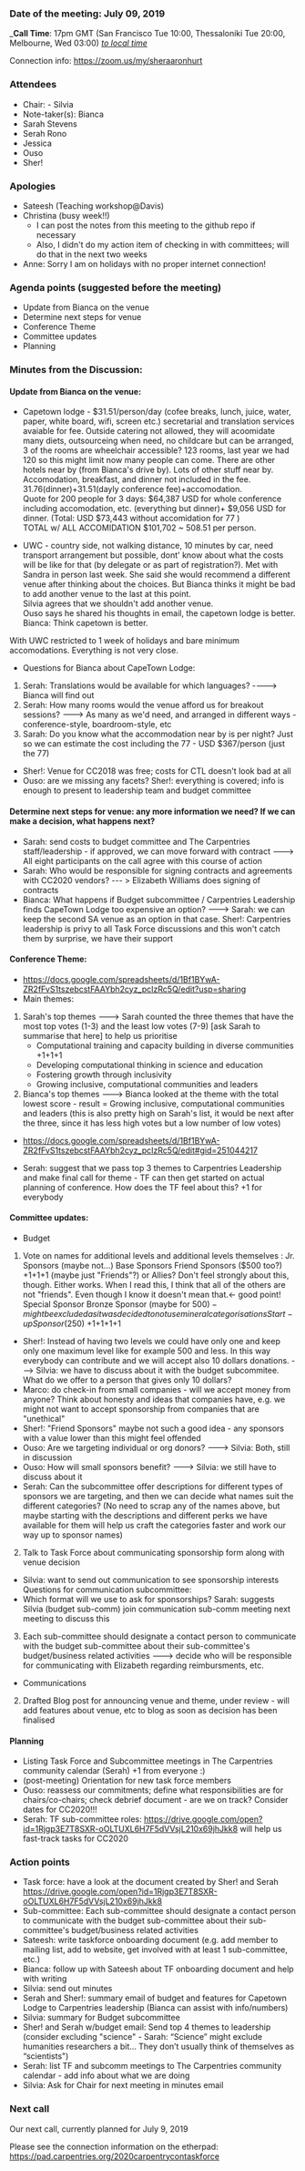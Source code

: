 
### Date of the meeting: July 09, 2019

_**Call Time**: 17pm GMT (San Francisco Tue 10:00, Thessaloniki Tue 20:00, Melbourne, Wed 03:00)
_[to local time](https://www.timeanddate.com/worldclock/fixedtime.html?msg=CarpentryCon&iso=20181218T19&p1=1428&ah=1)_

Connection info: https://zoom.us/my/sheraaronhurt

### Attendees
- Chair: - Silvia
- Note-taker(s): Bianca
- Sarah Stevens
- Serah Rono
- Jessica
- Ouso
- Sher!

### Apologies
- Sateesh (Teaching workshop@Davis)
- Christina (busy week!!)
  - I can post the notes from this meeting to the github repo if necessary
  - Also, I didn't do my action item of checking in with committees; will do that in the next two weeks
- Anne: Sorry I am on holidays with no proper internet connection!

### Agenda points (suggested before the meeting)
  
  - Update from Bianca on the venue
  - Determine next steps for venue
  - Conference Theme
  - Committee updates
  - Planning
  
### Minutes from the Discussion:

#### Update from Bianca on the venue: 

- Capetown lodge - $31.51/person/day (cofee breaks, lunch, juice, water, paper, white board, wifi, screen etc.) 
secretarial and translation services avaiable for fee. Outside catering not allowed, they will acoomidate many diets, 
outsourceing when need, no childcare but can be arranged, 3 of the rooms are wheelchair accessible?
123 rooms, last year we had 120 so this might limit now many people can come. 
There are other hotels near by (from Bianca's drive by). Lots of other stuff near by.  Accomodation, 
breakfast, and dinner not included in the fee. 31.76(dinner)+31.51(dayly conference fee)+accomodation.  
Quote for 200 people for 3 days: $64,387 USD for whole conference including accomodation, 
etc. (everything but dinner)+ $9,056 USD for dinner. (Total: USD $73,443 without accomidation for 77 )  
TOTAL w/ ALL ACCOMIDATION $101,702  ~ 508.51 per person.

- UWC - country side, not walking distance, 10 minutes by car, 
need transport arrangement but possible, dont' know about what the costs will be like for 
that (by delegate or as part of registration?).  Met with Sandra in person last week. 
She said she would recommend a different venue after thinking about the choices.
But Bianca thinks it might be bad to add another venue to the last at this point.  
Silvia agrees that we shouldn't add another venue.  
Ouso says he shared his thoughts in email, the capetown lodge is better.  Bianca: Think capetown is better. 

With UWC restricted to 1 week of holidays and bare minimum accomodations.  Everything is not very close.
- Questions for Bianca about CapeTown Lodge:
1) Serah: Translations would be available for which languages? ----> Bianca will find out
2) Serah: How many rooms would the venue afford us for breakout sessions? ---> As many as we'd need, and arranged 
in different ways - conference-style, boardroom-style, etc
3) Sarah: Do you know what the accommodation near by is per night? Just so we can estimate the cost including the 77 - USD $367/person (just the 77)

- Sher!: Venue for CC2018 was free; costs for CTL doesn't look bad at all
- Ouso: are we missing any facets? Sher!: everything is covered; info is enough to present to leadership team and budget committee
    
#### Determine next steps for venue: any more information we need? If we can make a decision, what happens next? 

- Sarah: send costs to budget committee and The Carpentries staff/leadership - if approved, 
we can move forward with contract ---> All eight participants on the call agree with this course of action
- Sarah: Who would be responsible for signing contracts and agreements with CC2020 vendors? --- > Elizabeth Williams 
does signing of contracts
- Bianca: What happens if Budget subcommittee / Carpentries Leadership finds CapeTown 
Lodge too expensive an option? ---> Sarah: we can keep the second SA venue as an option in that case. 
Sher!: Carpentries leadership is privy to all Task Force discussions and this won't catch them by surprise, 
we have their support


#### Conference Theme:

- https://docs.google.com/spreadsheets/d/1Bf1BYwA-ZR2fFvS1tszebcstFAAYbh2cyz_pcIzRc5Q/edit?usp=sharing
- Main themes:
1) Sarah's top themes ---> Sarah counted the three themes that have the most top votes (1-3) and the least low votes (7-9) [ask Sarah to summarise that here] to help us prioritise   
    - Computational training and capacity building in diverse communities +1+1+1
    - Developing computational thinking in science and education
    - Fostering growth through inclusivity
    - Growing inclusive, computational communities and leaders
2) Bianca's top themes ---> Bianca looked at the theme with the total lowest score - result = Growing inclusive, computational communities and leaders (this is also pretty high on Sarah's list, 
it would be next after the three, since it has less high votes but a low number of low votes)
- https://docs.google.com/spreadsheets/d/1Bf1BYwA-ZR2fFvS1tszebcstFAAYbh2cyz_pcIzRc5Q/edit#gid=251044217

- Serah: suggest that we pass top 3 themes to Carpentries Leadership and make final call 
for theme - TF can then get started on actual planning of conference. How does the TF feel about this?  +1 for everybody

#### Committee updates:

- Budget
1) Vote on names for additional levels and additional levels themselves :
                Jr. Sponsors (maybe not…)
                Base Sponsors
                Friend Sponsors ($500 too?) +1+1+1 (maybe just "Friends"?) or Allies? 
                Don't feel strongly about this, though. Either works. When I read this, 
                I think that all of the others are not "friends". Even though I know it doesn't mean that.<- good point! 
                Special Sponsor
                Bronze Sponsor (maybe for $500) - might be excluded as it was decided to not use mineral categorisations
                Start-up Sponsor ($250) +1+1+1+1
                
- Sher!: Instead of having two levels we could have only one and keep only one maximum level like for example 
500 and less. In this way everybody can contribute and we will accept also 10 dollars donations. ---> Silvia: we have to 
discuss about it with the budget subcommitee. What do we offer to a person that gives only 10 dollars?
- Marco: do check-in from small companies - will we accept money from anyone? Think about honesty and ideas that companies have, e.g. we might not want to accept sponsorship from companies that are "unethical"
- Sher!: "Friend Sponsors" maybe not such a good idea - any sponsors with a value lower than this might feel offended
- Ouso: Are we targeting individual or org donors? ---> Silvia: Both, still in discussion
- Ouso: How will small sponsors benefit? ---> Silvia: we still have to discuss about it
- Serah: Can the subcommittee offer descriptions for different types of sponsors we are targeting, 
and then we can decide what names suit the different categories? 
(No need to scrap any of the names above, but maybe starting with the descriptions and different 
perks we have available for them will help us craft the categories faster and work our way up to sponsor names)
                
2) Talk to Task Force about communicating sponsorship form along with venue decision
- Silvia: want to send out communication to see sponsorship interests
Questions for communication subcommittee:
- Which format will we use to ask for sponsorships? Sarah: suggests Silvia (budget sub-comm) 
join communication sub-comm meeting next meeting to discuss this

3) Each sub-committee should designate a contact person to communicate with the budget sub-committee about 
their sub-committee's budget/business related activities ---> decide who will be responsible for communicating with Elizabeth 
regarding reimbursments, etc.

- Communications
2) Drafted Blog post for announcing venue and theme, under review - 
will add features about venue, etc to blog as soon as decision has been finalised


#### Planning 

- Listing Task Force and Subcommittee meetings  in The Carpentries community calendar (Serah) +1 from everyone :)
- (post-meeting) Orientation for new task force members
- Ouso: reassess our commitments; define what responsibilities are for chairs/co-chairs; check debrief document - are we on track? Consider dates for CC2020!!!
- Serah: TF sub-committee roles: https://drive.google.com/open?id=1Rjgp3E7T8SXR-oOLTUXL6H7F5dVVsjL210x69jhJkk8
 will help us fast-track tasks for CC2020
 
### Action points

- Task force: have a look at the document created by Sher! and Serah 
  https://drive.google.com/open?id=1Rjgp3E7T8SXR-oOLTUXL6H7F5dVVsjL210x69jhJkk8
- Sub-committee: Each sub-committee should designate a contact person to communicate with the budget 
  sub-committee about their sub-committee's budget/business related activities
- Sateesh: write taskforce onboarding document (e.g. add member to mailing list, add to website, get involved with at least 1 sub-committee, etc.)
- Bianca: follow up with Sateesh about TF onboarding document and help with writing
- Silvia: send out minutes
- Serah and Sher!: summary email of budget and features for Capetown Lodge to Carpentries leadership (Bianca can assist with info/numbers)
- Silvia: summary for Budget subcommittee
- Sher! and Serah w/budget email: Send top 4 themes to leadership (consider excluding "science" - Sarah: “Science” might exclude humanities researchers a bit…
They don’t usually think of themselves as “scientists")
- Serah: list TF and subcomm meetings to The Carpentries community calendar - add info about what we are doing
- Silvia: Ask for Chair for next meeting in minutes email

### Next call

Our next call, currently planned for July 9, 2019

Please see the connection information on the etherpad: https://pad.carpentries.org/2020carpentrycontaskforce
